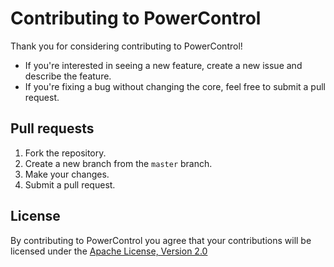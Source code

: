 # Contributing to PowerControl

Thank you for considering contributing to PowerControl!

* If you're interested in seeing a new feature, create a new issue and describe the feature.
* If you're fixing a bug without changing the core, feel free to submit a pull request.

## Pull requests

1. Fork the repository.
2. Create a new branch from the `master` branch.
2. Make your changes.
4. Submit a pull request.

## License

By contributing to PowerControl you agree that your contributions will be licensed under the [Apache License, Version 2.0](http://www.apache.org/licenses/LICENSE-2.0.txt)
